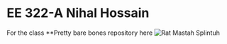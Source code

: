 # EE 322-A Nihal Hossain
For the class
**Pretty bare bones repository here 
![Rat Mastah Splintuh](https://64.media.tumblr.com/e87804c17ff8ca44a8fd9dac6df53ad4/tumblr_p3k46gdaTq1wpvo1ho1_500.jpg)

